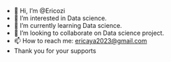 - 👋 Hi, I’m @Ericozi
- 👀 I’m interested in Data science.
- 🌱 I’m currently learning  Data science.
- 💞️ I’m looking to collaborate on Data science project.
- 📫 How to reach me: ericaya2023@gmail.com
- Thank you for your supports

<!---
Ericozi/Ericozi is a ✨ special ✨ repository because its `README.md` (this file) appears on your GitHub profile.
You can click the Preview link to take a look at your changes.
--->

